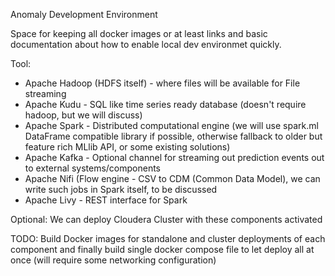 Anomaly Development Environment

Space for keeping all docker images or at least links and basic documentation about how to enable local dev environmet quickly.

Tool:
- Apache Hadoop (HDFS itself) - where files will be available for File streaming
- Apache Kudu - SQL like time series ready database (doesn't require hadoop, but we will discuss)
- Apache Spark - Distributed computational engine (we will use spark.ml DataFrame compatible library if possible, otherwise fallback
to older but feature rich MLlib API, or some existing solutions)
- Apache Kafka - Optional channel for streaming out prediction events out to external systems/components 
- Apache Nifi (Flow engine - CSV to CDM (Common Data Model), we can write such jobs in Spark itself, to be discussed
- Apache Livy - REST interface for Spark

Optional: We can deploy Cloudera Cluster with these components activated

TODO: Build Docker images for standalone and cluster deployments of each component and finally build single docker compose 
file to let deploy all at once (will require some networking configuration)
